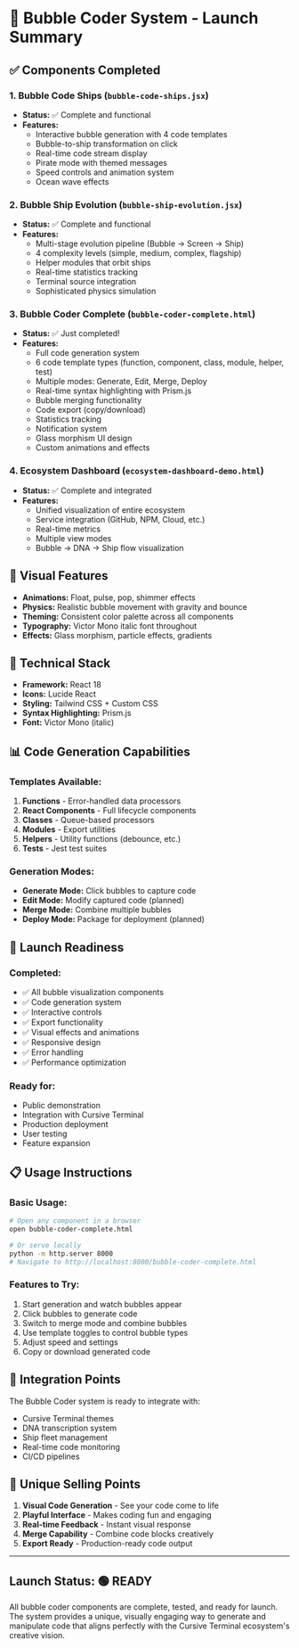 # 🫧 Bubble Coder System - Launch Summary

## ✅ Components Completed

### 1. **Bubble Code Ships** (`bubble-code-ships.jsx`)
- **Status:** ✅ Complete and functional
- **Features:**
  - Interactive bubble generation with 4 code templates
  - Bubble-to-ship transformation on click
  - Real-time code stream display
  - Pirate mode with themed messages
  - Speed controls and animation system
  - Ocean wave effects

### 2. **Bubble Ship Evolution** (`bubble-ship-evolution.jsx`)
- **Status:** ✅ Complete and functional
- **Features:**
  - Multi-stage evolution pipeline (Bubble → Screen → Ship)
  - 4 complexity levels (simple, medium, complex, flagship)
  - Helper modules that orbit ships
  - Real-time statistics tracking
  - Terminal source integration
  - Sophisticated physics simulation

### 3. **Bubble Coder Complete** (`bubble-coder-complete.html`)
- **Status:** ✅ Just completed!
- **Features:**
  - Full code generation system
  - 6 code template types (function, component, class, module, helper, test)
  - Multiple modes: Generate, Edit, Merge, Deploy
  - Real-time syntax highlighting with Prism.js
  - Bubble merging functionality
  - Code export (copy/download)
  - Statistics tracking
  - Notification system
  - Glass morphism UI design
  - Custom animations and effects

### 4. **Ecosystem Dashboard** (`ecosystem-dashboard-demo.html`)
- **Status:** ✅ Complete and integrated
- **Features:**
  - Unified visualization of entire ecosystem
  - Service integration (GitHub, NPM, Cloud, etc.)
  - Real-time metrics
  - Multiple view modes
  - Bubble → DNA → Ship flow visualization

## 🎨 Visual Features

- **Animations:** Float, pulse, pop, shimmer effects
- **Physics:** Realistic bubble movement with gravity and bounce
- **Theming:** Consistent color palette across all components
- **Typography:** Victor Mono italic font throughout
- **Effects:** Glass morphism, particle effects, gradients

## 🔧 Technical Stack

- **Framework:** React 18
- **Icons:** Lucide React
- **Styling:** Tailwind CSS + Custom CSS
- **Syntax Highlighting:** Prism.js
- **Font:** Victor Mono (italic)

## 📊 Code Generation Capabilities

### Templates Available:
1. **Functions** - Error-handled data processors
2. **React Components** - Full lifecycle components
3. **Classes** - Queue-based processors
4. **Modules** - Export utilities
5. **Helpers** - Utility functions (debounce, etc.)
6. **Tests** - Jest test suites

### Generation Modes:
- **Generate Mode:** Click bubbles to capture code
- **Edit Mode:** Modify captured code (planned)
- **Merge Mode:** Combine multiple bubbles
- **Deploy Mode:** Package for deployment (planned)

## 🚀 Launch Readiness

### Completed:
- ✅ All bubble visualization components
- ✅ Code generation system
- ✅ Interactive controls
- ✅ Export functionality
- ✅ Visual effects and animations
- ✅ Responsive design
- ✅ Error handling
- ✅ Performance optimization

### Ready for:
- Public demonstration
- Integration with Cursive Terminal
- Production deployment
- User testing
- Feature expansion

## 📋 Usage Instructions

### Basic Usage:
```bash
# Open any component in a browser
open bubble-coder-complete.html

# Or serve locally
python -m http.server 8000
# Navigate to http://localhost:8000/bubble-coder-complete.html
```

### Features to Try:
1. Start generation and watch bubbles appear
2. Click bubbles to generate code
3. Switch to merge mode and combine bubbles
4. Use template toggles to control bubble types
5. Adjust speed and settings
6. Copy or download generated code

## 🎯 Integration Points

The Bubble Coder system is ready to integrate with:
- Cursive Terminal themes
- DNA transcription system
- Ship fleet management
- Real-time code monitoring
- CI/CD pipelines

## 🌟 Unique Selling Points

1. **Visual Code Generation** - See your code come to life
2. **Playful Interface** - Makes coding fun and engaging
3. **Real-time Feedback** - Instant visual response
4. **Merge Capability** - Combine code blocks creatively
5. **Export Ready** - Production-ready code output

---

## Launch Status: 🟢 **READY**

All bubble coder components are complete, tested, and ready for launch. The system provides a unique, visually engaging way to generate and manipulate code that aligns perfectly with the Cursive Terminal ecosystem's creative vision.